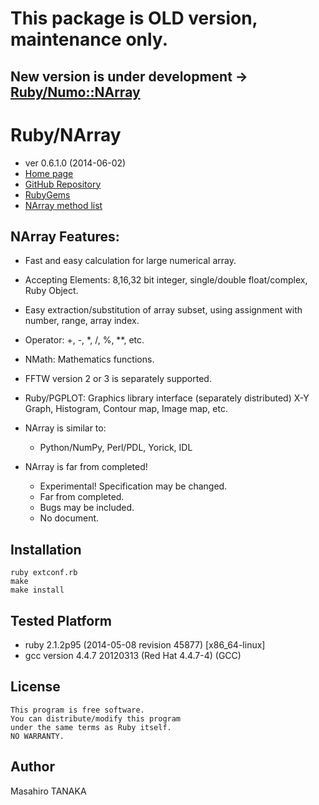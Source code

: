 # This package is OLD version, maintenance only.
## New version is under development -> [Ruby/Numo::NArray](https://github.com/ruby-numo/narray)

# Ruby/NArray

* ver 0.6.1.0 (2014-06-02)
* [Home page](http://masa16.github.io/narray/)
* [GitHub Repository](https://github.com/masa16/narray)
* [RubyGems](https://rubygems.org/gems/narray)
* [NArray method list](https://github.com/masa16/narray/blob/master/SPEC.en.txt)

## NArray Features:

* Fast and easy calculation for large numerical array.
* Accepting Elements:
  8,16,32 bit integer, single/double float/complex, Ruby Object.
* Easy extraction/substitution of array subset,
  using assignment with number, range, array index.
* Operator: +, -, *, /, %, **, etc.
* NMath: Mathematics functions.
* FFTW version 2 or 3 is separately supported.
* Ruby/PGPLOT: Graphics library interface (separately distributed)
  X-Y Graph, Histogram, Contour map, Image map, etc.

* NArray is similar to:
  * Python/NumPy, Perl/PDL, Yorick, IDL

* NArray is far from completed!
  * Experimental!  Specification may be changed.
  * Far from completed.
  * Bugs may be included.
  * No document.

## Installation

    ruby extconf.rb
    make
    make install

## Tested Platform

* ruby 2.1.2p95 (2014-05-08 revision 45877) [x86_64-linux]
* gcc version 4.4.7 20120313 (Red Hat 4.4.7-4) (GCC)

## License

    This program is free software.
    You can distribute/modify this program
    under the same terms as Ruby itself.
    NO WARRANTY.

## Author

Masahiro TANAKA
